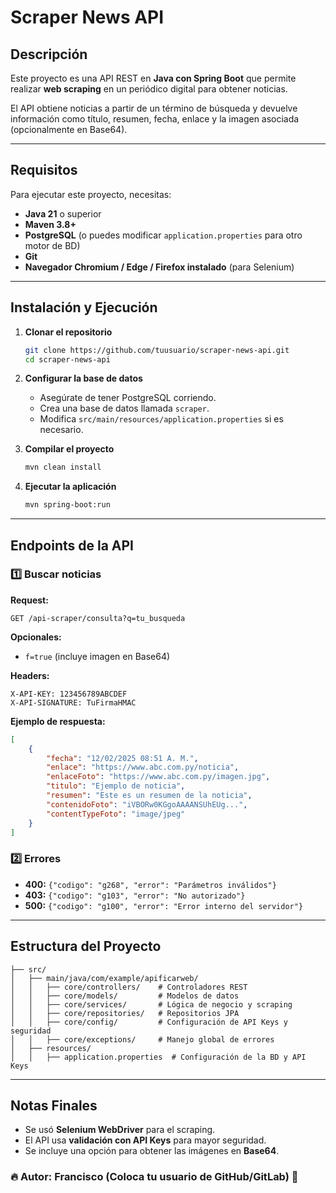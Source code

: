 # Scraper News API

## Descripción

Este proyecto es una API REST en **Java con Spring Boot** que permite realizar **web scraping** en un periódico digital para obtener noticias.

El API obtiene noticias a partir de un término de búsqueda y devuelve información como título, resumen, fecha, enlace y la imagen asociada (opcionalmente en Base64).

---

## Requisitos

Para ejecutar este proyecto, necesitas:

- **Java 21** o superior
- **Maven 3.8+**
- **PostgreSQL** (o puedes modificar `application.properties` para otro motor de BD)
- **Git**
- **Navegador Chromium / Edge / Firefox instalado** (para Selenium)

---

## Instalación y Ejecución

1. **Clonar el repositorio**

   ```sh
   git clone https://github.com/tuusuario/scraper-news-api.git
   cd scraper-news-api
   ```

2. **Configurar la base de datos**

   - Asegúrate de tener PostgreSQL corriendo.
   - Crea una base de datos llamada `scraper`.
   - Modifica `src/main/resources/application.properties` si es necesario.

3. **Compilar el proyecto**

   ```sh
   mvn clean install
   ```

4. **Ejecutar la aplicación**

   ```sh
   mvn spring-boot:run
   ```

---

## Endpoints de la API

### **1️⃣ Buscar noticias**

**Request:**

```http
GET /api-scraper/consulta?q=tu_busqueda
```

**Opcionales:**

- `f=true` (incluye imagen en Base64)

**Headers:**

```http
X-API-KEY: 123456789ABCDEF
X-API-SIGNATURE: TuFirmaHMAC
```

**Ejemplo de respuesta:**

```json
[
    {
        "fecha": "12/02/2025 08:51 A. M.",
        "enlace": "https://www.abc.com.py/noticia",
        "enlaceFoto": "https://www.abc.com.py/imagen.jpg",
        "titulo": "Ejemplo de noticia",
        "resumen": "Este es un resumen de la noticia",
        "contenidoFoto": "iVBORw0KGgoAAAANSUhEUg...",
        "contentTypeFoto": "image/jpeg"
    }
]
```

### **2️⃣ Errores**

- **400:** `{"codigo": "g268", "error": "Parámetros inválidos"}`
- **403:** `{"codigo": "g103", "error": "No autorizado"}`
- **500:** `{"codigo": "g100", "error": "Error interno del servidor"}`

---

## Estructura del Proyecto

```
├── src/
│   ├── main/java/com/example/apificarweb/
│   │   ├── core/controllers/    # Controladores REST
│   │   ├── core/models/         # Modelos de datos
│   │   ├── core/services/       # Lógica de negocio y scraping
│   │   ├── core/repositories/   # Repositorios JPA
│   │   ├── core/config/         # Configuración de API Keys y seguridad
│   │   ├── core/exceptions/     # Manejo global de errores
│   ├── resources/
│   │   ├── application.properties  # Configuración de la BD y API Keys
```

---

## Notas Finales

- Se usó **Selenium WebDriver** para el scraping.
- El API usa **validación con API Keys** para mayor seguridad.
- Se incluye una opción para obtener las imágenes en **Base64**.

### 🔥 **Autor:** Francisco **(Coloca tu usuario de GitHub/GitLab)** 🚀

